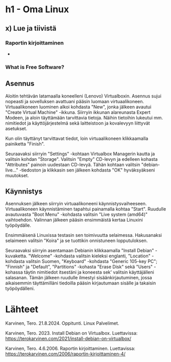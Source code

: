 # h1 - Oma Linux

## x) Lue ja tiivistä
### Raportin kirjoittaminen
- 
### What is Free Software?

## Asennus

Aloitin tehtävän latamaalla koneelleni (Lenovo) Virtualboxin. Asennus sujui nopeasti ja sovelluksen avattuani pääsin luomaan virtuaalikoneen. Virtuaalikoneen luominen alkoi kohdasta "New", jonka jälkeen avautui "Create Virtual Machine" -ikkuna. Siirryin ikkunan alareunasta Expert Modeen, ja aloin täyttämään tarvittavia tietoja. Näihin tietoihin lukeutui mm. nimitiedot ja käyttöjärjestelmä sekä laitteistoon ja kovalevyyn liittyvät asetukset. 

Kun olin täyttänyt tarvittavat tiedot, loin virtuaalikoneen klikkaamalla painiketta "Finish".

Seuraavaksi siirryin "Settings" -kohtaan Virtualbox Managerin kautta  ja valitsin kohdan "Storage". Valitsin "Empty" CD-levyn ja edelleen kohasta "Attributes" painoin uudestaan CD-levyä. Tähän kohtaan valitsin "debian-live..." -tiedoston ja klikkasin sen jälkeen kohdasta "OK" hyväksyäkseni muutokset.

## Käynnistys

Asennuksen jälkeen siirryin virtuaalikoneeni käynnistysvaiheeseen. Virtuaalikoneen käynnistäminen tapahtui painamalla kohtaa "Start". Ruudulle avautuvasta "Boot Menu" -kohdasta valitsin "Live system (amd64)" vaihtoehdon. Valinnan jälkeen pääsin ensimmäistä kertaa Linuxini työpöydälle. 

Ensimmäisenä Linuxissa testasin sen toimivuutta selaimessa. Hakusanaksi selaimeen valitsin "Koira" ja se tuottikin onnistuneen lopputuloksen.

Seuraavaksi siirryin asentamaan Debianin klikkaamalla "Install Debian" -kuvaketta. "Welcome" -kohdasta valitsin kieleksi englanti, "Location" -kohdasta valitsin Suomen, "Keyboard" -kohdasta "Generic 105-key PC"; "Finnish" ja "Default", "Partitions" -kohasta "Erase Disk" sekä "Users" -kohassa täytin nimitiedot itsestäni ja koneesta sek' valitsin käyttäjälleni salasanan. Tämän jälkeen ruudulle ilmestyi sisäänkirjautuminen, jossa aikaisemmin täyttämilläni tiedoilla pääsin kirjautumaan sisälle ja takaisin työpöydälleni.

# Lähteet
Karvinen, Tero. 21.8.2024. Oppitunti. Linux Palvelimet.

Karvinen, Tero. 2023. Install Debian on Virtualbox. Luettavissa: https://terokarvinen.com/2021/install-debian-on-virtualbox/

Karvinen, Tero. 4.6.2006. Raportin kirjoittaminen. Luettavissa: https://terokarvinen.com/2006/raportin-kirjoittaminen-4/
